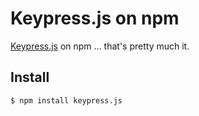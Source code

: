 
# Keypress.js on npm

[Keypress.js](http://dmauro.github.io/Keypress/) on npm ... that's pretty much it.

## Install

```bash
$ npm install keypress.js
```
